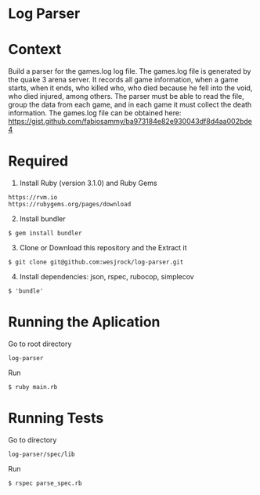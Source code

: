 # Log Parser

# Context
Build a parser for the games.log log file.
The games.log file is generated by the quake 3 arena server. It records all game information, when a game starts, when it ends, who killed who, who died because he fell into the void, who died injured, among others.
The parser must be able to read the file, group the data from each game, and in each game it must collect the death information.
The games.log file can be obtained here: https://gist.github.com/fabiosammy/ba973184e82e930043df8d4aa002bde4

# Required
1. Install Ruby (version 3.1.0) and Ruby Gems
```
https://rvm.io
https://rubygems.org/pages/download
```
2. Install bundler
```
$ gem install bundler
```
3. Clone or Download this repository and the Extract it
```
$ git clone git@github.com:wesjrock/log-parser.git
```
4. Install dependencies: json, rspec, rubocop, simplecov
```
$ 'bundle'
```

# Running the Aplication
Go to root directory
```
log-parser
```
Run
```
$ ruby main.rb
```

# Running Tests
Go to directory
```
log-parser/spec/lib
```
Run
```
$ rspec parse_spec.rb
```
